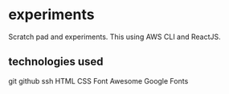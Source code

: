 # experiments
Scratch pad and experiments.  This using AWS CLI and ReactJS.

## technologies used
git
github
ssh
HTML
CSS
Font Awesome
Google Fonts
